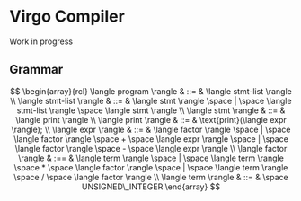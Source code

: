 # Virgo Compiler

Work in progress

## Grammar

$$
\begin{array}{rcl}
    \langle program \rangle & ::= & \langle stmt-list \rangle \\
    \langle stmt-list \rangle & ::= & \langle stmt \rangle \space | \space \langle stmt-list \rangle \space \langle stmt \rangle \\
    \langle stmt \rangle & ::= & \langle print \rangle \\
    \langle print \rangle & ::= & \text{print}(\langle expr \rangle); \\
    \langle expr \rangle & ::= & \langle factor \rangle  \space | \space \langle factor \rangle \space + \space \langle expr \rangle \space | \space \langle factor \rangle \space - \space \langle expr \rangle \\
    \langle factor \rangle & :== & \langle term \rangle \space | \space \langle term \rangle \space * \space  \langle factor \rangle  \space | \space \langle term \rangle \space / \space \langle factor \rangle  \\
    \langle term \rangle & ::= & \space UNSIGNED\_INTEGER
\end{array}
$$